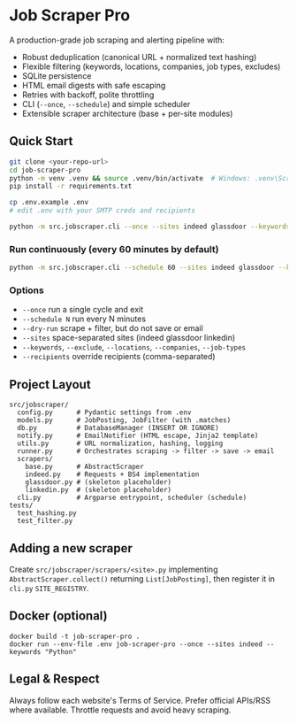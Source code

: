 # Job Scraper Pro

A production-grade job scraping and alerting pipeline with:
- Robust deduplication (canonical URL + normalized text hashing)
- Flexible filtering (keywords, locations, companies, job types, excludes)
- SQLite persistence
- HTML email digests with safe escaping
- Retries with backoff, polite throttling
- CLI (`--once`, `--schedule`) and simple scheduler
- Extensible scraper architecture (base + per-site modules)

## Quick Start

```bash
git clone <your-repo-url>
cd job-scraper-pro
python -m venv .venv && source .venv/bin/activate  # Windows: .venv\Scripts\activate
pip install -r requirements.txt

cp .env.example .env
# edit .env with your SMTP creds and recipients

python -m src.jobscraper.cli --once --sites indeed glassdoor --keywords "Software Engineer,DevOps" --locations "Chicago,Remote"
```

### Run continuously (every 60 minutes by default)
```bash
python -m src.jobscraper.cli --schedule 60 --sites indeed glassdoor --keywords "Software Engineer" --locations "Chicago"
```

### Options
- `--once` run a single cycle and exit
- `--schedule N` run every N minutes
- `--dry-run` scrape + filter, but do not save or email
- `--sites` space-separated sites (indeed glassdoor linkedin)
- `--keywords`, `--exclude`, `--locations`, `--companies`, `--job-types`
- `--recipients` override recipients (comma-separated)

## Project Layout
```
src/jobscraper/
  config.py      # Pydantic settings from .env
  models.py      # JobPosting, JobFilter (with .matches)
  db.py          # DatabaseManager (INSERT OR IGNORE)
  notify.py      # EmailNotifier (HTML escape, Jinja2 template)
  utils.py       # URL normalization, hashing, logging
  runner.py      # Orchestrates scraping -> filter -> save -> email
  scrapers/
    base.py      # AbstractScraper
    indeed.py    # Requests + BS4 implementation
    glassdoor.py # (skeleton placeholder)
    linkedin.py  # (skeleton placeholder)
  cli.py         # Argparse entrypoint, scheduler (schedule)
tests/
  test_hashing.py
  test_filter.py
```

## Adding a new scraper
Create `src/jobscraper/scrapers/<site>.py` implementing `AbstractScraper.collect()` returning `List[JobPosting]`, then register it in `cli.py` `SITE_REGISTRY`.

## Docker (optional)
```
docker build -t job-scraper-pro .
docker run --env-file .env job-scraper-pro --once --sites indeed --keywords "Python"
```

## Legal & Respect
Always follow each website's Terms of Service. Prefer official APIs/RSS where available. Throttle requests and avoid heavy scraping.
